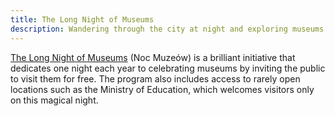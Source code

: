 ```yaml
---
title: The Long Night of Museums
description: Wandering through the city at night and exploring museums
---
```


[The Long Night of Museums](https://nocmuzeow.um.warszawa.pl/en/) (Noc Muzeów) is a brilliant initiative that dedicates one night each year to celebrating museums by inviting the public to visit them for free. The program also includes access to rarely open locations such as the Ministry of Education, which welcomes visitors only on this magical night.